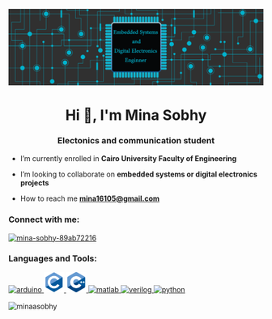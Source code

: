 ![MasterHead](https://github.com/MinaaSobhy/MinaaSobhy/blob/main/Untitled-1-01.png)
<h1 align="center">Hi 👋, I'm Mina Sobhy</h1>
<h3 align="center">Electonics and communication student</h3>

- I’m currently enrolled in **Cairo University Faculty of Engineering**

- I’m looking to collaborate on **embedded systems or digital electronics projects**

- How to reach me **mina16105@gmail.com**

<h3 align="left">Connect with me:</h3>
<p align="left">
<a href="https://linkedin.com/in/mina-sobhy-89ab72216" target="blank"><img align="center" src="https://raw.githubusercontent.com/rahuldkjain/github-profile-readme-generator/master/src/images/icons/Social/linked-in-alt.svg" alt="mina-sobhy-89ab72216" height="30" width="40" /></a>
</p>

<h3 align="left">Languages and Tools:</h3>
<p align="left"> <a href="https://www.arduino.cc/" target="_blank" rel="noreferrer"> <img src="https://cdn.worldvectorlogo.com/logos/arduino-1.svg" alt="arduino" width="40" height="40"/> </a> <a href="https://www.cprogramming.com/" target="_blank" rel="noreferrer"> <img src="https://raw.githubusercontent.com/devicons/devicon/master/icons/c/c-original.svg" alt="c" width="40" height="40"/> </a> <a href="https://www.w3schools.com/cpp/" target="_blank" rel="noreferrer"> <img src="https://raw.githubusercontent.com/devicons/devicon/master/icons/cplusplus/cplusplus-original.svg" alt="cplusplus" width="40" height="40"/> </a> <a href="https://www.mathworks.com/" target="_blank" rel="noreferrer"> <img src="https://upload.wikimedia.org/wikipedia/commons/2/21/Matlab_Logo.png" alt="matlab" width="40" height="40"/> </a> <a href="https://www.verilog.com/" target="_blank" rel="noreferrer"> <img src="https://www.verilog.com/img/verilog.gif" alt="verilog" width="40" height="40"/> </a> <a href="https://www.python.org/" target="_blank" rel="noreferrer"> <img src="https://s3.dualstack.us-east-2.amazonaws.com/pythondotorg-assets/media/community/logos/python-logo-only.png" alt="python" width="30" height="40"/> </a></p>

<p><img align="center" src="https://github-readme-stats.vercel.app/api/top-langs?username=minaasobhy&show_icons=true&locale=en&layout=compact" alt="minaasobhy" /></p>
